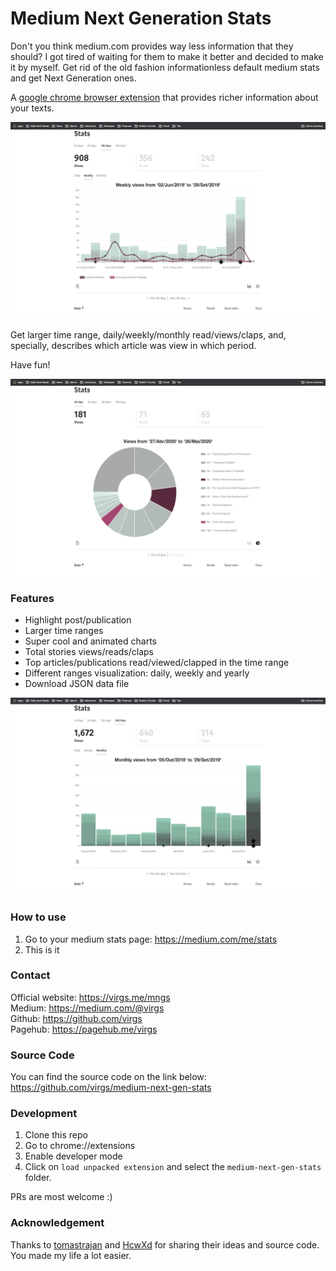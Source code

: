 # Medium Next Generation Stats

Don't you think medium.com provides way less information that they should?
I got tired of waiting for them to make it better and decided to make it by myself.
Get rid of the old fashion informationless default medium stats and get Next Generation ones.

A [google chrome browser extension](https://chrome.google.com/webstore/detail/medium-next-generation-st/fhopcbdfcaleefngfpglahlpfhagendo) that provides richer information about your texts.

![snapshot1](images/snapshot1.png)  

Get larger time range, daily/weekly/monthly read/views/claps, and, specially, describes which article was view in which period.

Have fun!

![snapshot2](images/snapshot2.png)

### Features
-  Highlight post/publication
-  Larger time ranges
-  Super cool and animated charts
-  Total stories views/reads/claps
-  Top articles/publications read/viewed/clapped in the time range
-  Different ranges visualization: daily, weekly and yearly
-  Download JSON data file

![snapshot3](images/snapshot3.png)

### How to use
1. Go to your medium stats page: https://medium.com/me/stats
2. This is it

### Contact
Official website: https://virgs.me/mngs  
Medium: https://medium.com/@virgs  
Github: https://github.com/virgs  
Pagehub: https://pagehub.me/virgs  

### Source Code
You can find the source code on the link below: 
https://github.com/virgs/medium-next-gen-stats

### Development
1. Clone this repo
2. Go to chrome://extensions
3. Enable developer mode
4. Click on `load unpacked extension` and select the `medium-next-gen-stats` folder.

PRs are most welcome :)

### Acknowledgement
Thanks to [tomastrajan](https://github.com/tomastrajan/medium-enhanced-stats) and [HcwXd](https://github.com/HcwXd/better-medium-stats) for sharing their ideas and source code.   
You made my life a lot easier.
